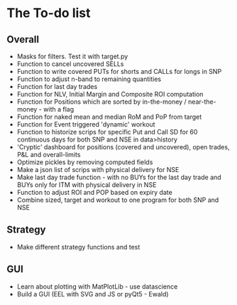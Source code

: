 # The To-do list

## Overall
* Masks for filters. Test it with target.py
* Function to cancel uncovered SELLs
* Function to write covered PUTs for shorts and CALLs for longs in SNP
* Function to adjust n-band to remaining quantities
* Function for last day trades
* Function for NLV, Initial Margin and Composite ROI computation
* Function for Positions which are sorted by in-the-money / near-the-money - with a flag
* Function for naked mean and median RoM and PoP from target
* Function for Event triggered 'dynamic' workout
* Function to historize scrips for specific Put and Call SD for 60 continuous days for both SNP and NSE in data>history
* 'Cryptic' dashboard for positions (covered and uncovered), open trades, P&L and overall-limits
* Optimize pickles by removing computed fields
* Make a json list of scrips with physical delivery for NSE
* Make last day trade function - with no BUYs for the last day trade and BUYs only for ITM with physical delivery in NSE
* Function to adjust ROI and POP based on expiry date
* Combine sized, target and workout to one program for both SNP and NSE
## Strategy
* Make different strategy functions and test
## GUI
* Learn about plotting with MatPlotLib - use datascience
* Build a GUI (EEL with SVG and JS or pyQt5 - Ewald)